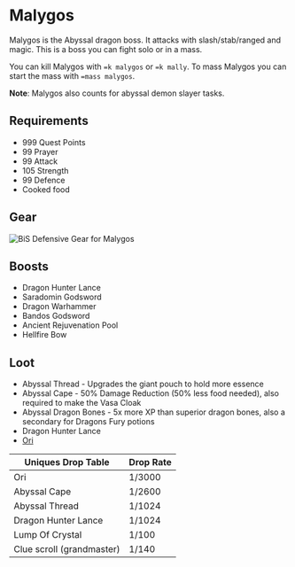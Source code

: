 # Malygos

Malygos is the Abyssal dragon boss. It attacks with slash/stab/ranged and magic. This is a boss you can fight solo or in a mass.

You can kill Malygos with `=k malygos` or `=k mally`. To mass Malygos you can start the mass with `=mass malygos`.

**Note**: Malygos also counts for abyssal demon slayer tasks.

## Requirements

* 999 Quest Points
* 99 Prayer
* 99 Attack
* 105 Strength
* 99 Defence
* Cooked food

## Gear

![BiS Defensive Gear for Malygos](../../.gitbook/assets/bis\_mally.png)

## Boosts

* Dragon Hunter Lance
* Saradomin Godsword
* Dragon Warhammer
* Bandos Godsword
* Ancient Rejuvenation Pool
* Hellfire Bow&#x20;

## Loot

* Abyssal Thread - Upgrades the giant pouch to hold more essence
* Abyssal Cape - 50% Damage Reduction (50% less food needed), also required to make the Vasa Cloak
* Abyssal Dragon Bones - 5x more XP than superior dragon bones, also a secondary for Dragons Fury potions
* Dragon Hunter Lance
* [Ori](../../custom-items/pets.md#resource-gathering-and-loot-effecting-pets)

| Uniques Drop Table        | Drop Rate |
| ------------------------- | --------- |
| Ori                       | 1/3000    |
| Abyssal Cape              | 1/2600    |
| Abyssal Thread            | 1/1024    |
| Dragon Hunter Lance       | 1/1024    |
| Lump Of Crystal           | 1/100     |
| Clue scroll (grandmaster) | 1/140     |
